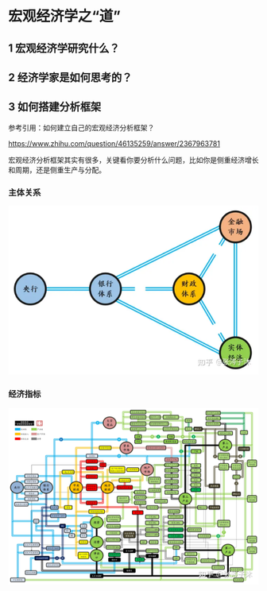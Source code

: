 # 宏观经济学之“道”

## 1 宏观经济学研究什么？

## 2 经济学家是如何思考的？

## 3 如何搭建分析框架

参考引用：如何建立自己的宏观经济分析框架？

<https://www.zhihu.com/question/46135259/answer/2367963781>

宏观经济分析框架其实有很多，关键看你要分析什么问题，比如你是侧重经济增长和周期，还是侧重生产与分配。

### 主体关系

![alt text](./img/jibenzucheng.png)

### 经济指标

![alt text](./img/宏观经济指标.jpg)
